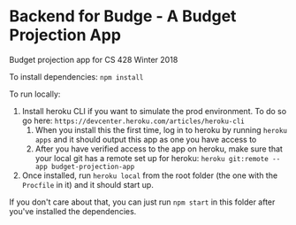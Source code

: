 # Backend for Budge - A Budget Projection App
Budget projection app for CS 428 Winter 2018

To install dependencies:
`npm install`

To run locally:

1. Install heroku CLI if you want to simulate the prod environment. To do so go here: `https://devcenter.heroku.com/articles/heroku-cli`
    1. When you install this the first time, log in to heroku by running 
    `heroku apps` and it should output this app as one you have access to
    1. After you have verified access to the app on heroku, make sure that your local git has a remote set up for heroku: 
    `heroku git:remote --app budget-projection-app`
1. Once installed, run `heroku local` from the root folder (the one with the `Procfile` in it) and it should start up.

If you don't care about that, you can just run `npm start` in this folder after you've installed the dependencies.

